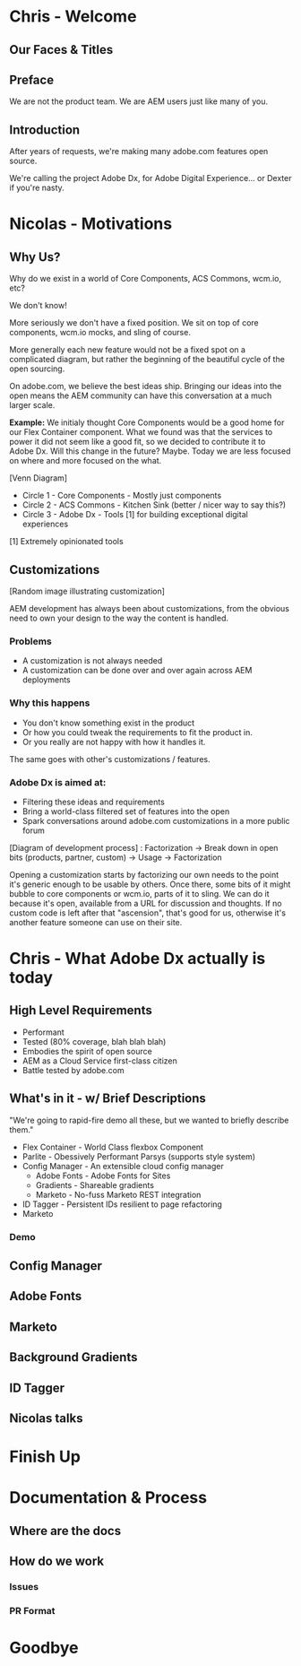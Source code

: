 # Chris - Welcome
## Our Faces & Titles

## Preface
We are not the product team. We are AEM users just like many of you.

## Introduction
After years of requests, we're making many adobe.com features open source.

We're calling the project Adobe Dx, for Adobe Digital Experience... or Dexter if you're nasty.

# Nicolas - Motivations

## Why Us?
Why do we exist in a world of Core Components, ACS Commons, wcm.io, etc?

We don't know!

More seriously we don't have a fixed position. We sit on top of core components, wcm.io mocks, and sling of course. 

More generally each new feature would not be a fixed spot on a complicated diagram, but rather the beginning of the beautiful cycle of the open sourcing.

On adobe.com, we believe the best ideas ship. Bringing our ideas into the open means the AEM community can have this conversation at a much larger scale.

**Example:** We initialy thought Core Components would be a good home for our Flex Container component. What we found was that the services to power it did not seem like a good fit, so we decided to contribute it to Adobe Dx. Will this change in the future? Maybe. Today we are less focused on where and more focused on the what.

[Venn Diagram]
* Circle 1 - Core Components - Mostly just components
* Circle 2 - ACS Commons - Kitchen Sink (better / nicer way to say this?)
* Circle 3 - Adobe Dx - Tools [1] for building exceptional digital experiences

[1] Extremely opinionated tools

## Customizations

[Random image illustrating customization]

AEM development has always been about customizations, from the obvious need to own your design to the way the content is handled.

### Problems
* A customization is not always needed
* A customization can be done over and over again across AEM deployments

### Why this happens
* You don't know something exist in the product
* Or how you could tweak the requirements to fit the product in.
* Or you really are not happy with how it handles it.

The same goes with other's customizations / features.

### Adobe Dx is aimed at:
* Filtering these ideas and requirements
* Bring a world-class filtered set of features into the open
* Spark conversations around adobe.com customizations in a more public forum



[Diagram of development process] : Factorization -> Break down in open bits (products, partner, custom) -> Usage -> Factorization 
 
Opening a customization starts by factorizing our own needs to the point it's generic enough to be usable by others. Once there, some bits of it might bubble to core components or wcm.io, parts of it to sling. We can do it because it's open, available from a URL for discussion and thoughts. If no custom code is left after that "ascension", that's good for us, otherwise it's another feature someone can use on their site.

# Chris - What Adobe Dx actually is today
## High Level Requirements
* Performant
* Tested (80% coverage, blah blah blah)
* Embodies the spirit of open source
* AEM as a Cloud Service first-class citizen
* Battle tested by adobe.com

## What's in it - w/ Brief Descriptions
"We're going to rapid-fire demo all these, but we wanted to briefly describe them."

* Flex Container - World Class flexbox Component
* Parlite - Obessively Performant Parsys (supports style system)
* Config Manager - An extensible cloud config manager
  * Adobe Fonts - Adobe Fonts for Sites
  * Gradients - Shareable gradients
  * Marketo - No-fuss Marketo REST integration
* ID Tagger - Persistent IDs resilient to page refactoring
* Marketo

### Demo

## Config Manager
## Adobe Fonts
## Marketo
## Background Gradients
## ID Tagger
## Nicolas talks

# Finish Up

# Documentation & Process
## Where are the docs
## How do we work
### Issues
### PR Format


# Goodbye
